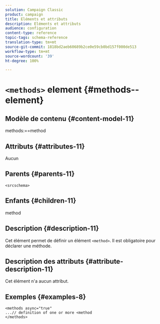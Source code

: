 ```yaml
---
solution: Campaign Classic
product: campaign
title: Eléments et attributs
description: Eléments et attributs
audience: configuration
content-type: reference
topic-tags: schema-reference
translation-type: tm+mt
source-git-commit: 1818bd2aeb60689b2ce0e59cb0bd157f000de513
workflow-type: tm+mt
source-wordcount: '39'
ht-degree: 100%

---
```



# `<methods>` element {#methods--element}

## Modèle de contenu {#content-model-11}

methods:==method

## Attributs {#attributes-11}

Aucun

## Parents {#parents-11}

`<srcschema>`

## Enfants {#children-11}

method

## Description {#description-11}

Cet élément permet de définir un élément `<method>`. Il est obligatoire pour déclarer une méthode.

## Description des attributs {#attribute-description-11}

Cet élément n&#39;a aucun attribut.

## Exemples      {#examples-8}

```
<methods async="true"
...// definition of one or more <method
</methods>
```
